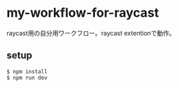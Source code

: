 # my-workflow-for-raycast

raycast用の自分用ワークフロー。raycast extentionで動作。

## setup
```
$ npm install
$ npm run dev
```